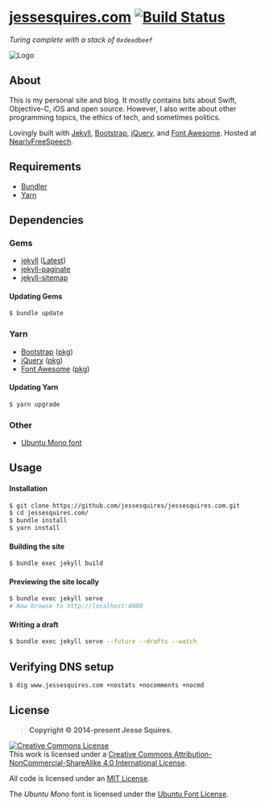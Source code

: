 # [jessesquires.com](https://www.jessesquires.com) [![Build Status](https://travis-ci.org/jessesquires/jessesquires.com.svg?branch=master)](https://travis-ci.org/jessesquires/jessesquires.com)

*Turing complete with a stack of `0xdeadbeef`*

![Logo](https://www.jessesquires.com/ico/apple-touch-icon.png)

## About

This is my personal site and blog. It mostly contains bits about Swift, Objective-C, iOS and open source. However, I also write about other programming topics, the ethics of tech, and sometimes politics.

Lovingly built with [Jekyll](https://jekyllrb.com), [Bootstrap](https://getbootstrap.com), [jQuery](https://jquery.com), and [Font Awesome](https://fortawesome.github.io/Font-Awesome/). Hosted at [NearlyFreeSpeech](https://nearlyfreespeech.net/).

## Requirements

- [Bundler](https://bundler.io)
- [Yarn](https://yarnpkg.com/en/)

## Dependencies

### Gems

- [jekyll](https://jekyllrb.com) ([Latest](https://github.com/jekyll/jekyll/releases/latest))
- [jekyll-paginate](https://github.com/jekyll/jekyll-paginate)
- [jekyll-sitemap](https://github.com/jekyll/jekyll-sitemap)

#### Updating Gems

```bash
$ bundle update
```

### Yarn

- [Bootstrap](https://getbootstrap.com) ([pkg](https://yarnpkg.com/en/package/bootstrap))
- [jQuery](https://jquery.com) ([pkg](https://yarnpkg.com/en/package/jquery))
- [Font Awesome](https://fortawesome.github.io/Font-Awesome/) ([pkg](https://yarnpkg.com/en/package/font-awesome))

#### Updating Yarn

```bash
$ yarn upgrade
```

### Other

- [Ubuntu Mono font](https://www.google.com/fonts/specimen/Ubuntu+Mono)

## Usage

#### Installation

```bash
$ git clone https://github.com/jessesquires/jessesquires.com.git
$ cd jessesquires.com/
$ bundle install
$ yarn install
```

#### Building the site

```bash
$ bundle exec jekyll build
```

#### Previewing the site locally

```bash
$ bundle exec jekyll serve
# Now browse to http://localhost:4000
```

#### Writing a draft

```bash
$ bundle exec jekyll serve --future --drafts --watch
```

## Verifying DNS setup

```bash
$ dig www.jessesquires.com +nostats +nocomments +nocmd
```

## License

> **Copyright &copy; 2014-present Jesse Squires.**

<a rel="license" href="https://creativecommons.org/licenses/by-nc-sa/4.0/"><img alt="Creative Commons License" style="border-width:0" src="https://i.creativecommons.org/l/by-nc-sa/4.0/88x31.png" /></a><br />This work is licensed under a <a rel="license" href="https://creativecommons.org/licenses/by-nc-sa/4.0/">Creative Commons Attribution-NonCommercial-ShareAlike 4.0 International License</a>.

All code is licensed under an [MIT License](https://opensource.org/licenses/MIT).

The *Ubuntu Mono* font is licensed under the [Ubuntu Font License](http://font.ubuntu.com/ufl/).

